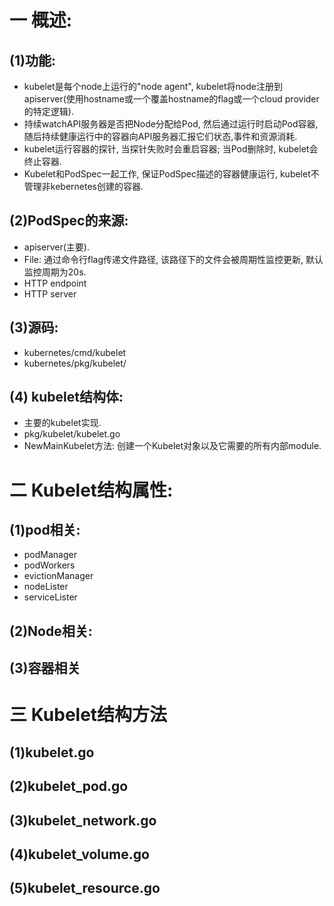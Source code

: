# 一 概述:
## (1)功能:
- kubelet是每个node上运行的"node agent", kubelet将node注册到apiserver(使用hostname或一个覆盖hostname的flag或一个cloud provider的特定逻辑).
- 持续watchAPI服务器是否把Node分配给Pod, 然后通过运行时启动Pod容器, 随后持续健康运行中的容器向API服务器汇报它们状态,事件和资源消耗.
- kubelet运行容器的探针, 当探针失败时会重启容器; 当Pod删除时, kubelet会终止容器.
- Kubelet和PodSpec一起工作, 保证PodSpec描述的容器健康运行, kubelet不管理非kebernetes创建的容器.

## (2)PodSpec的来源:
- apiserver(主要).
- File: 通过命令行flag传递文件路径, 该路径下的文件会被周期性监控更新, 默认监控周期为20s.
- HTTP endpoint
- HTTP server

## (3)源码:
- kubernetes/cmd/kubelet
- kubernetes/pkg/kubelet/

## (4) kubelet结构体:
- 主要的kubelet实现.
- pkg/kubelet/kubelet.go
- NewMainKubelet方法: 创建一个Kubelet对象以及它需要的所有内部module.

# 二 Kubelet结构属性:
## (1)pod相关:
- podManager
- podWorkers
- evictionManager
- nodeLister
- serviceLister

## (2)Node相关:

## (3)容器相关

# 三 Kubelet结构方法
## (1)kubelet.go
## (2)kubelet_pod.go
## (3)kubelet_network.go
## (4)kubelet_volume.go
## (5)kubelet_resource.go
